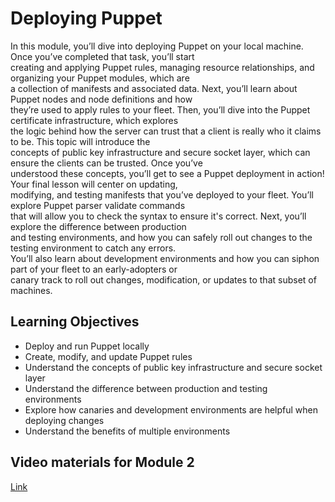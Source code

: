 # Deploying Puppet

In this module, you’ll dive into deploying Puppet on your local machine. Once you’ve completed that task, you’ll start\
creating and applying Puppet rules, managing resource relationships, and organizing your Puppet modules, which are\
a collection of manifests and associated data. Next, you’ll learn about Puppet nodes and node definitions and how\
they’re used to apply rules to your fleet. Then, you’ll dive into the Puppet certificate infrastructure, which explores\
the logic behind how the server can trust that a client is really who it claims to be. This topic will introduce the\
concepts of public key infrastructure and secure socket layer, which can ensure the clients can be trusted. Once you’ve\
understood these concepts, you’ll get to see a Puppet deployment in action! Your final lesson will center on updating,\
modifying, and testing manifests that you’ve deployed to your fleet. You’ll explore Puppet parser validate commands\
that will allow you to check the syntax to ensure it's correct. Next, you’ll explore the difference between production\
and testing environments, and how you can safely roll out changes to the testing environment to catch any errors.\
You’ll also learn about development environments and how you can siphon part of your fleet to an early-adopters or\
canary track to roll out changes, modification, or updates to that subset of machines.

## Learning Objectives

- Deploy and run Puppet locally
- Create, modify, and update Puppet rules
- Understand the concepts of public key infrastructure and secure socket layer
- Understand the difference between production and testing environments
- Explore how canaries and development environments are helpful when deploying changes
- Understand the benefits of multiple environments

## Video materials for Module 2

[Link](https://drive.google.com/drive/folders/1URsCLyqjvRqKtEXo-kaEwRb5gDWbWZz-?usp=sharing)